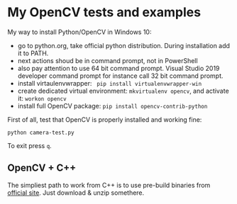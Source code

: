 # My OpenCV tests and examples

My way to install Python/OpenCV in Windows 10:
- go to python.org, take official python distribution. During installation add it to PATH. 
- next actions shoud be in command prompt, not in PowerShell
- also pay attention to use 64 bit command prompt. Visual Studio 2019 developer command prompt for instance call 32 bit command prompt.
- install virtaulenvwrapper: ` pip install virtualenvwrapper-win`
- create dedicated virtual environment: `mkvirtualenv opencv`, and activate it: `workon opencv`
- install full OpenCV package: `pip install opencv-contrib-python`

First of all, test that OpenCV is properly installed and working fine: 

```
python camera-test.py
```

To exit press `q`.

## OpenCV + C++

The simpliest path to work from C++ is to use pre-build binaries from [official site](https://opencv.org/releases/). Just download & unzip somethere.
